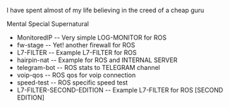 I have spent almost of my life believing in the creed of a cheap guru

Mental Special Supernatural

- MonitoredIP -- Very simple LOG-MONITOR for ROS
- fw-stage -- Yet! another firewall for ROS
- L7-FILTER -- Example L7-FILTER for ROS
- hairpin-nat -- Example for ROS and INTERNAL SERVER 
- telegram-bot -- ROS  stats to TELEGRAM channel
- voip-qos -- ROS qos for voip connection
- speed-test -- ROS specific speed test 
- L7-FILTER-SECOND-EDITION -- Example L7-FILTER for ROS [SECOND EDITION]
